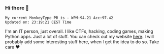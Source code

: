 ### Hi there 👋
<!-- PB START -->
```
My current MonkeyType PB is - WPM:94.21 Acc:97.42
Updated on: 23:19:21 CEST Time
```
<!-- PB END -->
I'm an IT person, just overall. I like CTFs, hacking, coding games, making Python apps. Just a lot of stuff.
You can check out my website [here](https://skill3472.github.io/).
I will probably add some interesting stuff here, when I get the idea to do so. Take care ❤️
